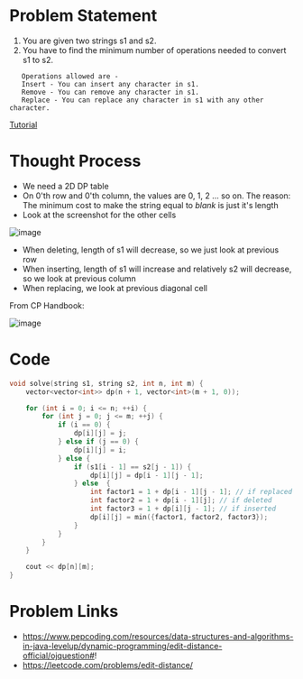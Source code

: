 # Problem Statement
1. You are given two strings s1 and s2.
2. You have to find the minimum number of operations needed to convert s1 to s2.
```
   Operations allowed are -
   Insert - You can insert any character in s1.
   Remove - You can remove any character in s1.
   Replace - You can replace any character in s1 with any other character.
```

[Tutorial](https://www.youtube.com/watch?v=tooMn-xfYCU&list=PL-Jc9J83PIiEZvXCn-c5UIBvfT8dA-8EG&index=40)

# Thought Process
- We need a 2D DP table
- On 0'th row and 0'th column, the values are 0, 1, 2 ... so on. The reason: The minimum cost to make the string equal to _blank_ is just it's length
- Look at the screenshot for the other cells

![image](https://user-images.githubusercontent.com/10897423/135049391-22d5d005-ce06-4891-ae07-3bf51729cf73.png)

- When deleting, length of s1 will decrease, so we just look at previous row
- When inserting, length of s1 will increase and relatively s2 will decrease, so we look at previous column
- When replacing, we look at previous diagonal cell

From CP Handbook:

![image](https://user-images.githubusercontent.com/10897423/135066075-7074f407-561c-4498-bc13-5bebd2e05d32.png)


# Code
```cpp
void solve(string s1, string s2, int n, int m) {
    vector<vector<int>> dp(n + 1, vector<int>(m + 1, 0));

    for (int i = 0; i <= n; ++i) {
        for (int j = 0; j <= m; ++j) {
            if (i == 0) {
                dp[i][j] = j;
            } else if (j == 0) {
                dp[i][j] = i;
            } else {
                if (s1[i - 1] == s2[j - 1]) {
                    dp[i][j] = dp[i - 1][j - 1];
                } else  {
                    int factor1 = 1 + dp[i - 1][j - 1]; // if replaced
                    int factor2 = 1 + dp[i - 1][j]; // if deleted
                    int factor3 = 1 + dp[i][j - 1]; // if inserted
                    dp[i][j] = min({factor1, factor2, factor3});
                }
            }
        }
    }

    cout << dp[n][m];
}
```

# Problem Links
- https://www.pepcoding.com/resources/data-structures-and-algorithms-in-java-levelup/dynamic-programming/edit-distance-official/ojquestion#!
- https://leetcode.com/problems/edit-distance/
